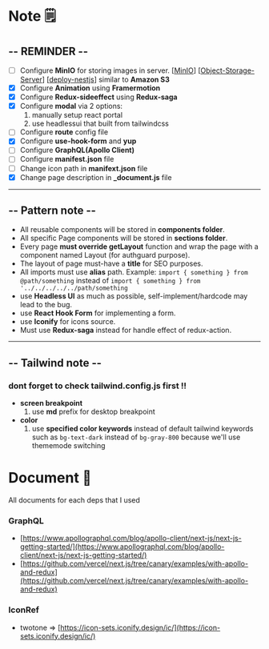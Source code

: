 
# **Note** 🗒️
## -- **REMINDER** --
- [ ] Configure **MinIO** for storing images in server. [[MinIO](https://betterprogramming.pub/upload-and-retrieve-images-by-integrating-minio-with-nestjs-419e4e629b5d)] [[Object-Storage-Server](https://www.google.com/search?q=object+storage+server+%E0%B8%84%E0%B8%B7%E0%B8%AD&rlz=1C1ONGR_enTH1026TH1026&oq=object+storage+server+%E0%B8%84%E0%B8%B7%E0%B8%AD&aqs=chrome..69i57j33i160.2169j0j7&sourceid=chrome&ie=UTF-8)] [[deploy-nestjs](https://stackoverflow.com/questions/53939919/what-is-the-right-way-of-production-deployment-of-nestjs-application)]  similar to **Amazon S3**
- [x] Configure **Animation** using **Framermotion**
- [x] Configure **Redux-sideeffect** using **Redux-saga**
- [x] Configure **modal** via 2 options:
  1. manually setup react portal
  2. use headlessui that built from tailwindcss
- [ ] Configure **route** config file
- [x] Configure **use-hook-form** and **yup**
- [ ] Configure **GraphQL(Apollo Client)**
- [ ] Configure **manifest.json** file
- [ ] Change icon path in **manifext.json** file
- [x] Change page description in **_document.js** file

---

## -- **Pattern note** --
- All reusable components will be stored in **components folder**.
- All specific Page components  will be stored in **sections folder**.
- Every page **must override getLayout** function and wrap the page with a component named Layout (for authguard purpose).
- The layout of page must-have a **title** for SEO purposes.
- All imports must use **alias** path. Example: `import { something } from @path/something` instead of `import { something } from '../../../../../path/something`
- use **Headless UI** as much as possible, self-implement/hardcode may lead to the bug.
- use **React Hook Form** for implementing a form.
- use **Iconify** for icons source.
- Must use **Redux-saga** instead for handle effect of redux-action.

---
## -- **Tailwind note** --
### dont forget to check tailwind.config.js first !!
- **screen breakpoint**
  1. use **md** prefix for desktop breakpoint
- **color**
  1. use **specified color keywords** instead of default tailwind keywords such as `bg-text-dark` instead of `bg-gray-800` because we'll use thememode switching

# **Document** 📝

All documents for each deps that I used
### GraphQL
 - [https://www.apollographql.com/blog/apollo-client/next-js/next-js-getting-started/](https://www.apollographql.com/blog/apollo-client/next-js/next-js-getting-started/)
 - [https://github.com/vercel/next.js/tree/canary/examples/with-apollo-and-redux](https://github.com/vercel/next.js/tree/canary/examples/with-apollo-and-redux)

### IconRef
 - twotone => [https://icon-sets.iconify.design/ic/](https://icon-sets.iconify.design/ic/)
